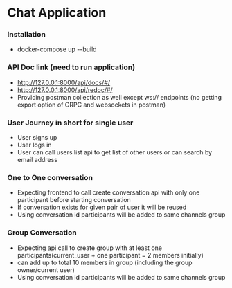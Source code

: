 # Chat Application
### Installation
 - docker-compose up --build
### API Doc link (need to run application)

-  http://127.0.0.1:8000/api/docs/#/
-  http://127.0.0.1:8000/api/redoc/#/
- Providing postman collection as well except ws:// endpoints (no getting export option of GRPC and websockets in postman)

### User Journey in short for single user 

- User signs up
- User logs in
- User can call users list api to get list of other users or can search  by email address

### One to One conversation
- Expecting frontend to call create conversation api with only one participant before starting conversation
- If conversation exists for given pair of user it will be reused 
- Using conversation id participants will be added to same channels group

### Group Conversation
- Expecting api call to create group with at least one participants(current_user + one participant = 2 members initially)
- can add up to total 10 members in group (including the group owner/current user)
- Using conversation id participants will be added to same channels group



